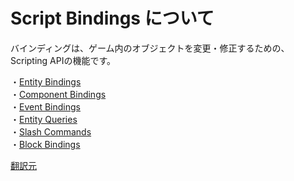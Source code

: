 # Script Bindings について
バインディングは、ゲーム内のオブジェクトを変更・修正するための、Scripting APIの機能です。  

・[Entity Bindings](/Scripting%20API/Script%20Bindings/Entity%20Bindings/about.md)  
・[Component Bindings](/Scripting%20API/Script%20Bindings/Component%20Bindings/about.md)  
・[Event Bindings](/Scripting%20API/Script%20Bindings/Event%20Bindings/about.md)  
・[Entity Queries](/Scripting%20API/Script%20Bindings/Entity%20Queries/about.md)  
・[Slash Commands](/Scripting%20API/Script%20Bindings/Slash%20Commands/about.md)  
・[Block Bindings](/Scripting%20API/Script%20Bindings/Block%20Bindings/about.md)  

[翻訳元](https://minecraft.gamepedia.com/index.php?title=Bedrock_Edition_beta_scripting_documentation&mobileaction=toggle_view_mobile#Script_Bindings)
